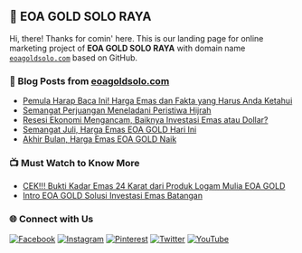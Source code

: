 ## 🏦 EOA GOLD SOLO RAYA

Hi, there! Thanks for comin' here. This is our landing page for online marketing project of **EOA GOLD SOLO RAYA** with domain name [`eoagoldsolo.com`](https://eoagoldsolo.com/) based on GitHub.

### 📖 Blog Posts from <a href='https://www.eoagoldsolo.com/search' title='Blog EOA GOLD SOLO RAYA' target='_blank'>eoagoldsolo.com</a>
<!-- BLOGGER:START -->
- [Pemula Harap Baca Ini! Harga Emas dan Fakta yang Harus Anda Ketahui](https://www.eoagoldsolo.com/2020/08/harga-emas-dan-fakta-yang-harus-anda-ketahui-tentangnya.html)
- [Semangat Perjuangan Meneladani Peristiwa Hijrah](https://www.eoagoldsolo.com/2020/08/semangat-perjuangan-meneladani-peristiwa-hijrah.html)
- [Resesi Ekonomi Mengancam, Baiknya Investasi Emas atau Dollar?](https://www.eoagoldsolo.com/2020/08/resesi-ekonomi-mengancam-baiknya-investasi-emas-atau-dollar.html)
- [Semangat Juli, Harga Emas EOA GOLD Hari Ini](https://www.eoagoldsolo.com/2020/07/semangat-juli-harga-emas-eoa-gold-hari-ini.html)
- [Akhir Bulan, Harga Emas EOA GOLD Naik](https://www.eoagoldsolo.com/2020/06/akhir-bulan-harga-emas-eoa-gold-naik.html)
<!-- BLOGGER:END -->

### 📺 Must Watch to Know More
<!-- YOUTUBE:START -->
- [CEK!!! Bukti Kadar Emas 24 Karat dari Produk Logam Mulia EOA GOLD](https://www.youtube.com/watch?v=mbBxdVca65Q)
- [Intro EOA GOLD Solusi Investasi Emas Batangan](https://www.youtube.com/watch?v=EpYvNeZIVwU)
<!-- YOUTUBE:END -->

### 🌐 Connect with Us
[![Facebook](https://img.shields.io/badge/Facebook-%231877F2.svg?logo=Facebook&logoColor=white)](https://facebook.com/eoagoldsolo) [![Instagram](https://img.shields.io/badge/Instagram-%23E4405F.svg?logo=Instagram&logoColor=white)](https://instagram.com/eoagoldsolo.id) [![Pinterest](https://img.shields.io/badge/Pinterest-%23E60023.svg?logo=Pinterest&logoColor=white)](https://pinterest.com/eoagoldsolo) [![Twitter](https://img.shields.io/badge/Twitter-%231DA1F2.svg?logo=Twitter&logoColor=white)](https://twitter.com/eoagoldsolo) [![YouTube](https://img.shields.io/badge/YouTube-%23FF0000.svg?logo=YouTube&logoColor=white)](https://youtube.com/c/UCukRQtUwHKmTsMjgMsFvtew) 
